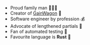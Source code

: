 - Proud family man 👨‍👩‍👦
- Creator of [GainWagon](https://www.gainwagon.com) 🚂
- Software engineer by profession 💰
- Advocate of lengthened partials 💪
- Fan of automated testing 🧐
- Favourite language is **Rust** 🦀
